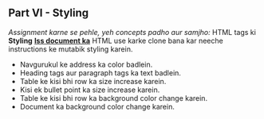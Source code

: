 ## Part VI - Styling


_Assignment karne se pehle, yeh concepts padho aur samjho:_ 
HTML tags ki **Styling**
[**Iss document ka**](https://docs.google.com/document/d/18y1-KsqxA8l2i9Ep48mndRO-nLtyDtDQjmwDBvuA6gU/edit) HTML use karke clone bana kar neeche instructions ke mutabik styling karein. 
- Navgurukul ke address ka color badlein.
- Heading tags aur paragraph tags ka text badlein.
- Table ke kisi bhi row ka size increase karein.
- Kisi ek bullet point ka size increase karein.
- Table ke kisi bhi row ka background color change karein.
- Document ka background color change karein.


